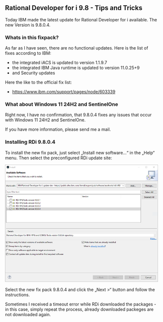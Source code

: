## Rational Developer for i 9.8 - Tips and Tricks

Today IBM made the latest update for Rational Developer for i available. The new Version is 9.8.0.4. 

### Whats in this fixpack?

As far as I have seen, there are no functional updates. Here is the list of fixes according to IBM:

- the integrated iACS is updated to version 1.1.9.7
- the integrated IBM Java runtime is updated to version 11.0.25+9
- and Security updates

Here the like to the official fix list:

- https://www.ibm.com/support/pages/node/603339

### What about Windows 11 24H2 and SentinelOne

Right now, I have no confirmation, that 9.8.0.4 fixes any issues that occur with Windows 11 24H2 and SentinelOne. 

If you have more information, please send me a mail.

### Installing RDi 9.8.0.4

To install the new fix pack, just select „Install new software…“ in the „Help“ menu. Then select the preconfigured RDi update site:

![RDi update repository](/assets/img/2025-03-07-rdi-9804.png)

Select the new fix pack 9.8.0.4 and click the „Next >“ button and follow the instructions.

Sometimes I received a timeout error while RDi downloaded the packages - in this case, simply repeat the process, already downloaded packeges are not downloaded again.
